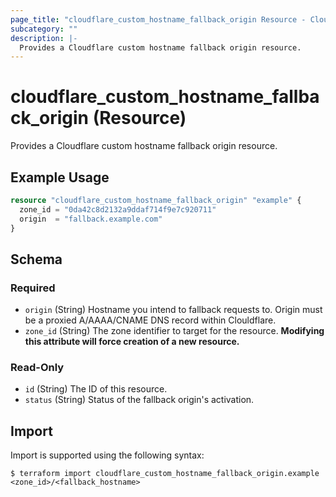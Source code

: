 ```yaml
---
page_title: "cloudflare_custom_hostname_fallback_origin Resource - Cloudflare"
subcategory: ""
description: |-
  Provides a Cloudflare custom hostname fallback origin resource.
---
```


# cloudflare_custom_hostname_fallback_origin (Resource)

Provides a Cloudflare custom hostname fallback origin resource.

## Example Usage

```terraform
resource "cloudflare_custom_hostname_fallback_origin" "example" {
  zone_id = "0da42c8d2132a9ddaf714f9e7c920711"
  origin  = "fallback.example.com"
}
```
<!-- schema generated by tfplugindocs -->
## Schema

### Required

- `origin` (String) Hostname you intend to fallback requests to. Origin must be a proxied A/AAAA/CNAME DNS record within Clouldflare.
- `zone_id` (String) The zone identifier to target for the resource. **Modifying this attribute will force creation of a new resource.**

### Read-Only

- `id` (String) The ID of this resource.
- `status` (String) Status of the fallback origin's activation.

## Import

Import is supported using the following syntax:

```shell
$ terraform import cloudflare_custom_hostname_fallback_origin.example <zone_id>/<fallback_hostname>
```
